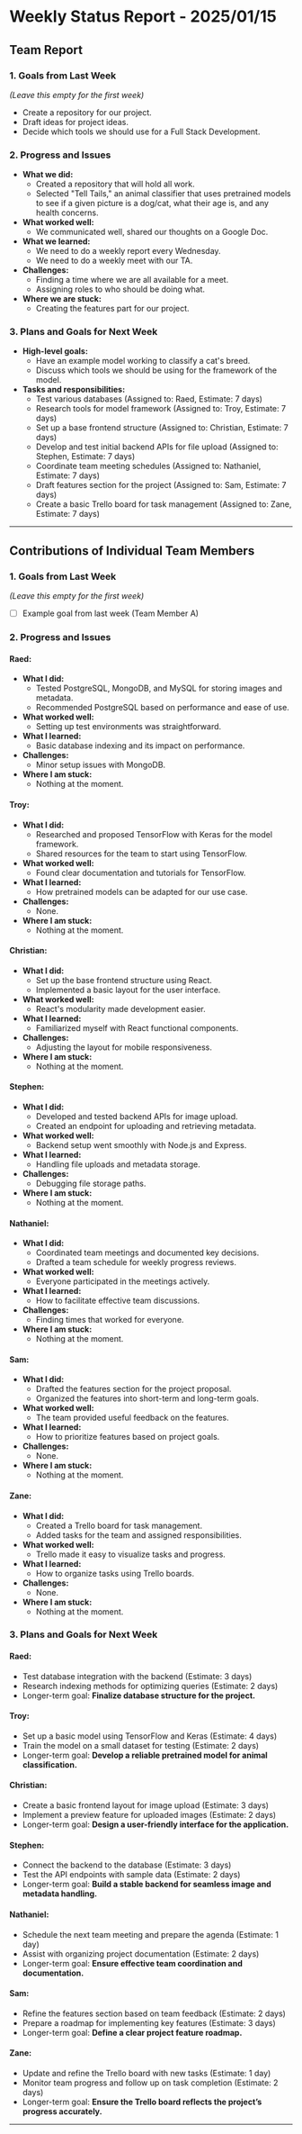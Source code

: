 # Weekly Status Report - 2025/01/15

## Team Report

### 1. Goals from Last Week
*(Leave this empty for the first week)*

- Create a repository for our project.
- Draft ideas for project ideas.
- Decide which tools we should use for a Full Stack Development.

### 2. Progress and Issues
- **What we did:**
  - Created a repository that will hold all work.
  - Selected "Tell Tails," an animal classifier that uses pretrained models to see if a given picture is a dog/cat, what their age is, and any health concerns.
- **What worked well:**
  - We communicated well, shared our thoughts on a Google Doc. 
- **What we learned:**
  - We need to do a weekly report every Wednesday.
  - We need to do a weekly meet with our TA.
- **Challenges:**
  - Finding a time where we are all available for a meet.
  - Assigning roles to who should be doing what.
- **Where we are stuck:**
  - Creating the features part for our project.

### 3. Plans and Goals for Next Week
- **High-level goals:**
  - Have an example model working to classify a cat's breed.
  - Discuss which tools we should be using for the framework of the model.
- **Tasks and responsibilities:**
  - Test various databases (Assigned to: Raed, Estimate: 7 days)
  - Research tools for model framework (Assigned to: Troy, Estimate: 7 days)
  - Set up a base frontend structure (Assigned to: Christian, Estimate: 7 days)
  - Develop and test initial backend APIs for file upload (Assigned to: Stephen, Estimate: 7 days)
  - Coordinate team meeting schedules (Assigned to: Nathaniel, Estimate: 7 days)
  - Draft features section for the project (Assigned to: Sam, Estimate: 7 days)
  - Create a basic Trello board for task management (Assigned to: Zane, Estimate: 7 days)  
---

## Contributions of Individual Team Members

### 1. Goals from Last Week
*(Leave this empty for the first week)*

- [ ] Example goal from last week (Team Member A)

### 2. Progress and Issues

#### Raed:
- **What I did:**
  - Tested PostgreSQL, MongoDB, and MySQL for storing images and metadata.
  - Recommended PostgreSQL based on performance and ease of use.
- **What worked well:**
  - Setting up test environments was straightforward.
- **What I learned:**
  - Basic database indexing and its impact on performance.
- **Challenges:**
  - Minor setup issues with MongoDB.
- **Where I am stuck:**
  - Nothing at the moment.

#### Troy:
- **What I did:**
  - Researched and proposed TensorFlow with Keras for the model framework.
  - Shared resources for the team to start using TensorFlow.
- **What worked well:**
  - Found clear documentation and tutorials for TensorFlow.
- **What I learned:**
  - How pretrained models can be adapted for our use case.
- **Challenges:**
  - None.
- **Where I am stuck:**
  - Nothing at the moment.

#### Christian:
- **What I did:**
  - Set up the base frontend structure using React.
  - Implemented a basic layout for the user interface.
- **What worked well:**
  - React's modularity made development easier.
- **What I learned:**
  - Familiarized myself with React functional components.
- **Challenges:**
  - Adjusting the layout for mobile responsiveness.
- **Where I am stuck:**
  - Nothing at the moment.

#### Stephen:
- **What I did:**
  - Developed and tested backend APIs for image upload.
  - Created an endpoint for uploading and retrieving metadata.
- **What worked well:**
  - Backend setup went smoothly with Node.js and Express.
- **What I learned:**
  - Handling file uploads and metadata storage.
- **Challenges:**
  - Debugging file storage paths.
- **Where I am stuck:**
  - Nothing at the moment.

#### Nathaniel:
- **What I did:**
  - Coordinated team meetings and documented key decisions.
  - Drafted a team schedule for weekly progress reviews.
- **What worked well:**
  - Everyone participated in the meetings actively.
- **What I learned:**
  - How to facilitate effective team discussions.
- **Challenges:**
  - Finding times that worked for everyone.
- **Where I am stuck:**
  - Nothing at the moment.

#### Sam:
- **What I did:**
  - Drafted the features section for the project proposal.
  - Organized the features into short-term and long-term goals.
- **What worked well:**
  - The team provided useful feedback on the features.
- **What I learned:**
  - How to prioritize features based on project goals.
- **Challenges:**
  - None.
- **Where I am stuck:**
  - Nothing at the moment.

#### Zane:
- **What I did:**
  - Created a Trello board for task management.
  - Added tasks for the team and assigned responsibilities.
- **What worked well:**
  - Trello made it easy to visualize tasks and progress.
- **What I learned:**
  - How to organize tasks using Trello boards.
- **Challenges:**
  - None.
- **Where I am stuck:**
  - Nothing at the moment.

### 3. Plans and Goals for Next Week

#### Raed:
- Test database integration with the backend (Estimate: 3 days)
- Research indexing methods for optimizing queries (Estimate: 2 days)
- Longer-term goal: **Finalize database structure for the project.**

#### Troy:
- Set up a basic model using TensorFlow and Keras (Estimate: 4 days)
- Train the model on a small dataset for testing (Estimate: 2 days)
- Longer-term goal: **Develop a reliable pretrained model for animal classification.**

#### Christian:
- Create a basic frontend layout for image upload (Estimate: 3 days)
- Implement a preview feature for uploaded images (Estimate: 2 days)
- Longer-term goal: **Design a user-friendly interface for the application.**

#### Stephen:
- Connect the backend to the database (Estimate: 3 days)
- Test the API endpoints with sample data (Estimate: 2 days)
- Longer-term goal: **Build a stable backend for seamless image and metadata handling.**

#### Nathaniel:
- Schedule the next team meeting and prepare the agenda (Estimate: 1 day)
- Assist with organizing project documentation (Estimate: 2 days)
- Longer-term goal: **Ensure effective team coordination and documentation.**

#### Sam:
- Refine the features section based on team feedback (Estimate: 2 days)
- Prepare a roadmap for implementing key features (Estimate: 3 days)
- Longer-term goal: **Define a clear project feature roadmap.**

#### Zane:
- Update and refine the Trello board with new tasks (Estimate: 1 day)
- Monitor team progress and follow up on task completion (Estimate: 2 days)
- Longer-term goal: **Ensure the Trello board reflects the project’s progress accurately.**

---

